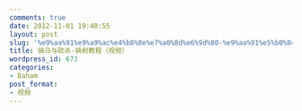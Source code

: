 ```yaml
---
comments: true
date: 2012-11-01 19:40:55
layout: post
slug: '%e9%aa%91%e9%a9%ac%e4%b8%8e%e7%a0%8d%e6%9d%80-%e9%aa%91%e5%b0%84%e6%95%99%e7%a8%8b%ef%bc%88%e8%a7%86%e9%a2%91%ef%bc%89'
title: 骑马与砍杀-骑射教程（视频）
wordpress_id: 673
categories:
- Baham
post_format:
- 视频
---
```


<!-- more -->


